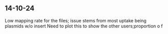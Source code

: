 ## 14-10-24
Low mapping rate for the files; issue stems from most uptake being plasmids w/o insert
Need to plot this to show the other users;proportion o f